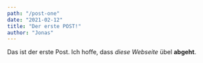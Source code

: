 ```yaml
---
path: "/post-one"
date: "2021-02-12"
title: "Der erste POST!"
author: "Jonas"
---
```


Das ist der erste Post. Ich hoffe, dass _diese Webseite_ übel **abgeht**.
